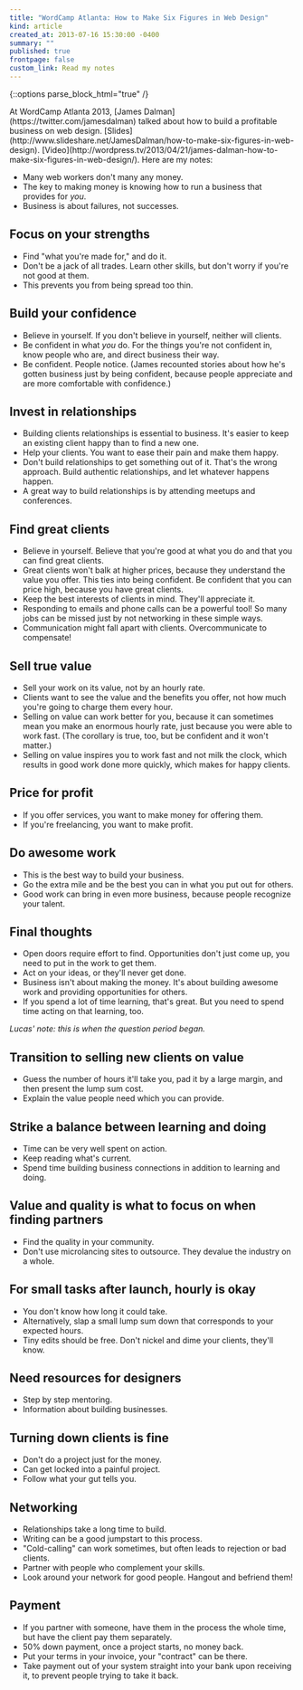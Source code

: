 ```yaml
---
title: "WordCamp Atlanta: How to Make Six Figures in Web Design"
kind: article
created_at: 2013-07-16 15:30:00 -0400
summary: ""
published: true
frontpage: false
custom_link: Read my notes
---
```


{::options parse_block_html="true" /}

<p class="article-intro">
At WordCamp Atlanta 2013, [James Dalman](https://twitter.com/jamesdalman) talked about how to build a profitable business on web design. [Slides](http://www.slideshare.net/JamesDalman/how-to-make-six-figures-in-web-design). [Video](http://wordpress.tv/2013/04/21/james-dalman-how-to-make-six-figures-in-web-design/). Here are my notes:
</p>

* Many web workers don't many any money.
* The key to making money is knowing how to run a business that provides for *you*.
* Business is about failures, not successes.

## Focus on your strengths

* Find "what you're made for," and do it.
* Don't be a jack of all trades. Learn other skills, but don't worry if you're not good at them.
* This prevents you from being spread too thin.

## Build your confidence

* Believe in yourself. If you don't believe in yourself, neither will clients.
* Be confident in what *you* do. For the things you're not confident in, know people who are, and direct business their way.
* Be confident. People notice. (James recounted stories about how he's gotten business just by being confident, because people appreciate and are more comfortable with confidence.)

## Invest in relationships

* Building clients relationships is essential to business. It's easier to keep an existing client happy than to find a new one.
* Help your clients. You want to ease their pain and make them happy.
* Don't build relationships to get something out of it. That's the wrong approach. Build authentic relationships, and let whatever happens happen.
* A great way to build relationships is by attending meetups and conferences.

## Find great clients

* Believe in yourself. Believe that you're good at what you do and that you can find great clients.
* Great clients won't balk at higher prices, because they understand the value you offer. This ties into being confident. Be confident that you can price high, because you have great clients.
* Keep the best interests of clients in mind. They'll appreciate it.
* Responding to emails and phone calls can be a powerful tool! So many jobs can be missed just by not networking in these simple ways.
* Communication might fall apart with clients. Overcommunicate to compensate!

## Sell true value

* Sell your work on its value, not by an hourly rate.
* Clients want to see the value and the benefits you offer, not how much you're going to charge them every hour.
* Selling on value can work better for you, because it can sometimes mean you make an enormous hourly rate, just because you were able to work fast. (The corollary is true, too, but be confident and it won't matter.)
* Selling on value inspires you to work fast and not milk the clock, which results in good work done more quickly, which makes for happy clients.

## Price for profit

* If you offer services, you want to make money for offering them.
* If you're freelancing, you want to make profit.

## Do awesome work

* This is the best way to build your business.
* Go the extra mile and be the best you can in what you put out for others.
* Good work can bring in even more business, because people recognize your talent.

## Final thoughts

* Open doors require effort to find. Opportunities don't just come up, you need to put in the work to get them.
* Act on your ideas, or they'll never get done.
* Business isn't about making the money. It's about building awesome work and providing opportunities for others.
* If you spend a lot of time learning, that's great. But you need to spend time acting on that learning, too.

*Lucas' note: this is when the question period began.*

## Transition to selling new clients on value

* Guess the number of hours it'll take you, pad it by a large margin, and then present the lump sum cost.
* Explain the value people need which you can provide.

## Strike a balance between learning and doing

* Time can be very well spent on action.
* Keep reading what's current.
* Spend time building business connections in addition to learning and doing.

## Value and quality is what to focus on when finding partners

* Find the quality in your community.
* Don't use microlancing sites to outsource. They devalue the industry on a whole.

## For small tasks after launch, hourly is okay

* You don't know how long it could take.
* Alternatively, slap a small lump sum down that corresponds to your expected hours.
* Tiny edits should be free. Don't nickel and dime your clients, they'll know.

## Need resources for designers

* Step by step mentoring.
* Information about building businesses.

## Turning down clients is fine

* Don't do a project just for the money.
* Can get locked into a painful project.
* Follow what your gut tells you.

## Networking

* Relationships take a long time to build.
* Writing can be a good jumpstart to this process.
* "Cold-calling" can work sometimes, but often leads to rejection or bad clients.
* Partner with people who complement your skills.
* Look around your network for good people. Hangout and befriend them!

## Payment

* If you partner with someone, have them in the process the whole time, but have the client pay them separately.
* 50% down payment, once a project starts, no money back.
* Put your terms in your invoice, your "contract" can be there.
* Take payment out of your system straight into your bank upon receiving it, to prevent people trying to take it back.